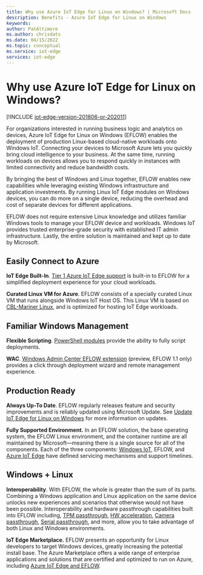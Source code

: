 ```yaml
---
title: Why use Azure IoT Edge for Linux on Windows? | Microsoft Docs 
description: Benefits - Azure IoT Edge for Linux on Windows 
keywords: 
author: PatAltimore
ms.author: chrisdats
ms.date: 04/15/2022
ms.topic: conceptual
ms.service: iot-edge
services: iot-edge
---
```


# Why use Azure IoT Edge for Linux on Windows?

[!INCLUDE [iot-edge-version-201806-or-202011](../../includes/iot-edge-version-201806-or-202011.md)]

For organizations interested in running business logic and analytics on devices, Azure IoT Edge for Linux on Windows (EFLOW) enables the deployment of production Linux-based cloud-native workloads onto Windows IoT. Connecting your devices to Microsoft Azure lets you quickly bring cloud intelligence to your business. At the same time, running workloads on devices allows you to respond quickly in instances with limited connectivity and reduce bandwidth costs.

By bringing the best of Windows and Linux together, EFLOW enables new capabilities while leveraging existing Windows infrastructure and application investments. By running Linux IoT Edge modules on Windows devices, you can do more on a single device, reducing the overhead and cost of separate devices for different applications.

EFLOW does not require extensive Linux knowledge and utilizes familiar Windows tools to manage your EFLOW device and workloads. Windows IoT provides trusted enterprise-grade security with established IT admin infrastructure. Lastly, the entire solution is maintained and kept up to date by Microsoft. 

## Easily Connect to Azure
**IoT Edge Built-In**. [Tier 1 Azure IoT Edge support](support.md#operating-systems) is built-in to EFLOW for a simplified deployment experience for your cloud workloads.

**Curated Linux VM for Azure**. EFLOW consists of a specially curated Linux VM that runs alongside Windows IoT Host OS. This Linux VM is based on [CBL-Mariner Linux](https://github.com/microsoft/CBL-Mariner), and is optimized for hosting IoT Edge workloads.

## Familiar Windows Management
**Flexible Scripting**. [PowerShell modules](https://docs.microsoft.com/en-us/azure/iot-edge/reference-iot-edge-for-linux-on-windows-functions?view=iotedge-2020-11) provide the ability to fully script deployments.

**WAC**. [Windows Admin Center EFLOW extension](https://docs.microsoft.com/en-us/azure/iot-edge/how-to-provision-single-device-linux-on-windows-symmetric?view=iotedge-2018-06&tabs=azure-portal%2Cwindowsadmincenter#developer-tools) (preview, EFLOW 1.1 only) provides a click through deployment wizard and remote management experience.

## Production Ready
**Always Up-To Date**. EFLOW regularly releases feature and security improvements and is reliably updated using Microsoft Update. See [Update IoT Edge for Linux on Windows](./iot-edge-for-linux-on-windows-updates.md) for more information on updates.

**Fully Supported Environment.** In an EFLOW solution, the base operating system, the EFLOW Linux environment, and the container runtime are all maintained by Microsoft—meaning there is a single source for all of the components. Each of the three components: [Windows IoT](https://docs.microsoft.com/en-us/windows/iot/iot-enterprise/commercialization/licensing), EFLOW, and [Azure IoT Edge](https://docs.microsoft.com/en-us/azure/iot-edge/version-history?view=iotedge-2020-11) have defined servicing mechanisms and support timelines.

## Windows + Linux
**Interoperability**. With EFLOW, the whole is greater than the sum of its parts. Combining a Windows application and Linux application on the same device unlocks new experiences and scenarios that otherwise would not have been possible. Interoperability and hardware passthrough capabilities built into EFLOW including, [TPM passthrough](https://docs.microsoft.com/en-us/azure/iot-edge/how-to-provision-devices-at-scale-linux-on-windows-tpm?view=iotedge-2020-11&tabs=physical-tpm%2Cpowershell), [HW acceleration](https://docs.microsoft.com/en-us/azure/iot-edge/gpu-acceleration?view=iotedge-2020-11), [Camera passthrough](https://github.com/Azure/iotedge-eflow/tree/main/samples/camera-over-rtsp), [Serial passthrough](https://github.com/Azure/iotedge-eflow/tree/main/samples/serial), and more, allow you to take advantage of both Linux and Windows environments.

**IoT Edge Marketplace.** EFLOW presents an opportunity for Linux developers to target Windows devices, greatly increasing the potential install base. The Azure Marketplace offers a wide range of enterprise applications and solutions that are certified and optimized to run on Azure, including [Azure IoT Edge and EFLOW](https://azuremarketplace.microsoft.com/en-us/marketplace/apps/category/internet-of-things?page=1&subcategories=iot-edge-modules).
